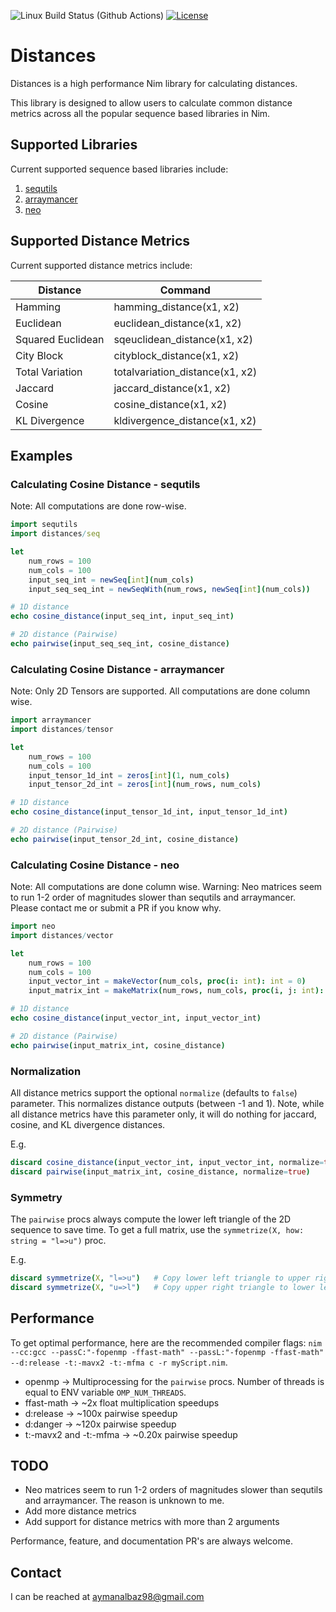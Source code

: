 ![Linux Build Status (Github Actions)](https://github.com/ayman-albaz/distances/actions/workflows/install_and_test.yml/badge.svg) [![License](https://img.shields.io/badge/License-Apache%202.0-blue.svg)](https://opensource.org/licenses/Apache-2.0)

# Distances

Distances is a high performance Nim library for calculating distances.

This library is designed to allow users to calculate common distance metrics across all the popular sequence based libraries in Nim.

## Supported Libraries
Current supported sequence based libraries include:
1. [sequtils](https://github.com/nim-lang/Nim/blob/devel/lib/pure/collections/sequtils.nim)
2. [arraymancer](https://github.com/mratsim/Arraymancer)
3. [neo](https://github.com/andreaferretti/neo)


## Supported Distance Metrics
Current supported distance metrics include:

| Distance          | Command                         |
|-------------------|---------------------------------|
| Hamming           | hamming_distance(x1, x2)        |
| Euclidean         | euclidean_distance(x1, x2)      |
| Squared Euclidean | sqeuclidean_distance(x1, x2)    |
| City Block        | cityblock_distance(x1, x2)      |
| Total Variation   | totalvariation_distance(x1, x2) |
| Jaccard           | jaccard_distance(x1, x2)        |
| Cosine            | cosine_distance(x1, x2)         |
| KL Divergence     | kldivergence_distance(x1, x2)   |

## Examples 

### Calculating Cosine Distance - sequtils
Note: All computations are done row-wise.
```Nim
import sequtils
import distances/seq

let 
    num_rows = 100
    num_cols = 100
    input_seq_int = newSeq[int](num_cols)
    input_seq_seq_int = newSeqWith(num_rows, newSeq[int](num_cols))

# 1D distance
echo cosine_distance(input_seq_int, input_seq_int)

# 2D distance (Pairwise)
echo pairwise(input_seq_seq_int, cosine_distance)
```


### Calculating Cosine Distance - arraymancer
Note: Only 2D Tensors are supported. All computations are done column wise.
```Nim
import arraymancer
import distances/tensor

let 
    num_rows = 100
    num_cols = 100
    input_tensor_1d_int = zeros[int](1, num_cols)
    input_tensor_2d_int = zeros[int](num_rows, num_cols)

# 1D distance
echo cosine_distance(input_tensor_1d_int, input_tensor_1d_int)

# 2D distance (Pairwise)
echo pairwise(input_tensor_2d_int, cosine_distance)
```


### Calculating Cosine Distance - neo
Note: All computations are done column wise.
Warning: Neo matrices seem to run 1-2 order of magnitudes slower than sequtils and arraymancer. Please contact me or submit a PR if you know why.
```Nim
import neo
import distances/vector

let 
    num_rows = 100
    num_cols = 100
    input_vector_int = makeVector(num_cols, proc(i: int): int = 0)
    input_matrix_int = makeMatrix(num_rows, num_cols, proc(i, j: int): int = 0)

# 1D distance
echo cosine_distance(input_vector_int, input_vector_int)

# 2D distance (Pairwise)
echo pairwise(input_matrix_int, cosine_distance)
```

### Normalization
All distance metrics support the optional `normalize` (defaults to `false`) parameter. This normalizes distance outputs (between -1 and 1). Note, while all distance metrics have this parameter only, it will do nothing for jaccard, cosine, and KL divergence distances.

E.g.
```Nim
discard cosine_distance(input_vector_int, input_vector_int, normalize=true)
discard pairwise(input_matrix_int, cosine_distance, normalize=true)
```

### Symmetry
The `pairwise` procs always compute the lower left triangle of the 2D sequence to save time. To get a full matrix, use the `symmetrize(X, how: string = "l=>u")` proc.

E.g.
```Nim
discard symmetrize(X, "l=>u")	# Copy lower left triangle to upper right triangle
discard symmetrize(X, "u=>l")	# Copy upper right triangle to lower left triangle
``` 

## Performance

To get optimal performance, here are the recommended compiler flags:
`nim --cc:gcc --passC:"-fopenmp -ffast-math" --passL:"-fopenmp -ffast-math" --d:release -t:-mavx2 -t:-mfma c -r myScript.nim`.
- openmp -> Multiprocessing for the `pairwise` procs. Number of threads is equal to ENV variable `OMP_NUM_THREADS`.
- ffast-math -> ~2x float multiplication speedups
- d:release -> ~100x pairwise speedup
- d:danger -> ~120x pairwise speedup
- t:-mavx2 and -t:-mfma -> ~0.20x pairwise speedup


## TODO
- Neo matrices seem to run 1-2 orders of magnitudes slower than sequtils and arraymancer. The reason is unknown to me.
- Add more distance metrics
- Add support for distance metrics with more than 2 arguments

Performance, feature, and documentation PR's are always welcome.


## Contact
I can be reached at aymanalbaz98@gmail.com

